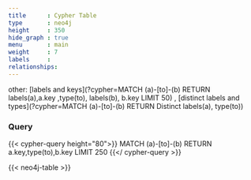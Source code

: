 ```yaml
---
title      : Cypher Table
type       : neo4j
height     : 350
hide_graph : true
menu       : main
weight     : 7
labels     :
relationships:
---
```


other:
   [labels and keys](?cypher=MATCH (a)-[to]-(b) RETURN labels(a),a.key ,type(to), labels(b), b.key LIMIT 50)
 , [distinct labels and types](?cypher=MATCH (a)-[to]-(b) RETURN Distinct labels(a), type(to))
### Query
{{< cypher-query height="80">}}
MATCH (a)-[to]-(b)
RETURN a.key,type(to),b.key
LIMIT 250
{{</ cypher-query >}}

{{< neo4j-table >}}